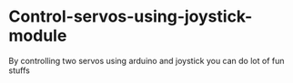 # Control-servos-using-joystick-module
By controlling two servos using arduino and joystick you can do lot of fun stuffs
